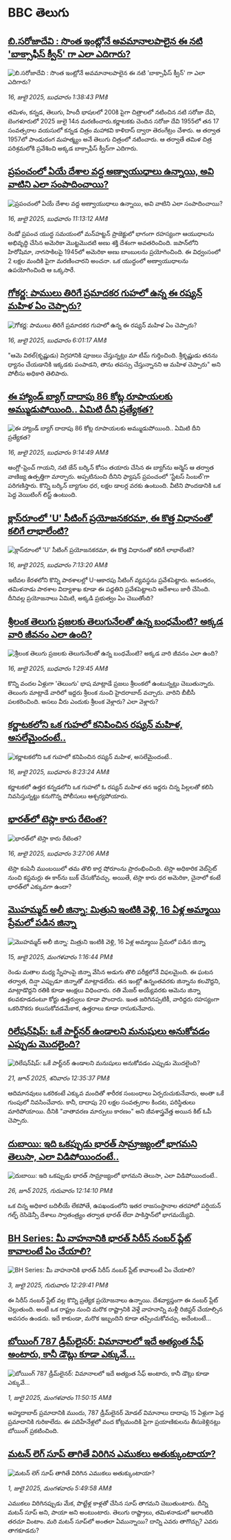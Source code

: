 # BBC తెలుగు## [బి.సరోజాదేవి :  సొంత ఇంట్లోనే అవమానాలపాలైన ఈ నటి  'బాక్సాఫీస్ క్వీన్' గా ఎలా ఎదిగారు? ](https://www.bbc.com/telugu/articles/c4gkyp5d9d3o?at_campaign=githubrss)![బి.సరోజాదేవి :  సొంత ఇంట్లోనే అవమానాలపాలైన ఈ నటి  'బాక్సాఫీస్ క్వీన్' గా ఎలా ఎదిగారు? ](https://ichef.bbci.co.uk/ace/ws/240/cpsprodpb/bffa/live/a5506850-623e-11f0-83d2-4f671b8c1523.jpg)_16, జులై 2025, బుధవారం 1:38:43 PMకి_తమిళం, కన్నడ, తెలుగు, హిందీ భాషలలో 200కి పైగా చిత్రాలలో నటించిన నటి సరోజా దేవి, బెంగళూరులో 2025 జులై 14న మరణించారు.కర్ణాటకకు చెందిన సరోజా దేవి 1955లో తన 17 సంవత్సరాల వయసులో కన్నడ చిత్రం మహాకవి కాళిదాస్ ద్వారా తెరంగేట్రం చేశారు. ఆ తర్వాత 1957లో పాండురంగ మహత్మ్యం అనే తెలుగు చిత్రంలో నటించారు. ఆ తర్వాతే తమిళ చిత్ర పరిశ్రమలోకి ప్రవేశించి అక్కడ బాక్సాఫీస్ క్వీన్‌గా ఎదిగారు.## [ప్రపంచంలో ఏయే దేశాల వద్ద అణ్వాయుధాలు ఉన్నాయి, అవి వాటిని ఎలా సంపాదించాయి? ](https://www.bbc.com/telugu/articles/czjk8k12gzwo?at_campaign=githubrss)![ప్రపంచంలో ఏయే దేశాల వద్ద అణ్వాయుధాలు ఉన్నాయి, అవి వాటిని ఎలా సంపాదించాయి? ](https://ichef.bbci.co.uk/ace/ws/240/cpsprodpb/34e1/live/830eb1b0-621c-11f0-b5c5-012c5796682d.jpg)_16, జులై 2025, బుధవారం 11:13:12 AMకి_రెండో ప్రపంచ యుద్ధ సమయంలో మన్‌హట్టన్ ప్రాజెక్టులో భాగంగా రహస్యంగా ఆయుధాలను అభివృద్ధి చేసిన అమెరికా మొట్టమొదటి అణు శక్తి దేశంగా అవతరించింది. జపాన్‌లోని హిరోషిమా, నాగసాకిలపై 1945లో అమెరికా అణు బాంబులను ప్రయోగించింది. ఈ విధ్వంసంలో 2 లక్షల మందికి పైగా మరణించారని అంచనా. ఒక యుద్ధంలో అణ్వాయుధాలను ఉపయోగించింది ఆ ఒక్కసారే.## [గోకర్ణ: పాములు తిరిగే ప్రమాదకర గుహలో ఉన్న ఈ రష్యన్ మహిళ ఏం చెప్పారు? ](https://www.bbc.com/telugu/articles/c5y7z04eenwo?at_campaign=githubrss)![గోకర్ణ: పాములు తిరిగే ప్రమాదకర గుహలో ఉన్న ఈ రష్యన్ మహిళ ఏం చెప్పారు? ](https://ichef.bbci.co.uk/ace/ws/240/cpsprodpb/5b2b/live/a450d470-6203-11f0-a6b3-9bb41b3712e2.png)_16, జులై 2025, బుధవారం 6:01:17 AMకి_"ఆమె విఠల్(కృష్ణుడు) విగ్రహానికి పూజలు చేస్తున్నట్లు మా టీమ్ గుర్తించింది. శ్రీకృష్ణుడు తనను ధ్యానం చేయడానికి ఇక్కడకు పంపాడని, తాను తపస్సు చేస్తున్నానని ఆ మహిళ చెప్పారు" అని పోలీసు అధికారి తెలిపారు.## [ఈ హ్యాండ్ బ్యాగ్ దాదాపు 86 కోట్ల రూపాయలకు అమ్ముడుపోయింది.. ఏమిటి దీని ప్రత్యేకత? ](https://www.bbc.com/telugu/articles/cdxldveppdpo?at_campaign=githubrss)![ఈ హ్యాండ్ బ్యాగ్ దాదాపు 86 కోట్ల రూపాయలకు అమ్ముడుపోయింది.. ఏమిటి దీని ప్రత్యేకత? ](https://ichef.bbci.co.uk/ace/ws/240/cpsprodpb/b0ed/live/35939bb0-6205-11f0-b5c5-012c5796682d.jpg)_16, జులై 2025, బుధవారం 9:14:49 AMకి_ఆంగ్లో-ఫ్రెంచ్ గాయని, నటి జేన్ బర్కిన్ కోసం తయారు చేసిన ఈ బ్యాగ్‌ను అర్మెస్ ఆ తర్వాత వాణిజ్య ఉత్పత్తిగా మార్చారు. అప్పటినుంచి దీనిని ఫ్యాషన్ ప్రపంచంలో 'స్టేటస్ సింబల్'గా పరిగణిస్తారు. కొన్ని బర్కిన్ బ్యాగుల ధర, లక్షల డాలర్ల వరకు ఉంటుంది. వీటిని పొందడానికి ఒక పెద్ద వెయిటింగ్ లిస్ట్ ఉంటుంది.## [క్లాస్‌రూంలో 'U' సీటింగ్ ప్రయోజనకరమా, ఈ కొత్త విధానంతో కలిగే లాభాలేంటి?](https://www.bbc.com/telugu/articles/c24v24jglz2o?at_campaign=githubrss)![క్లాస్‌రూంలో 'U' సీటింగ్ ప్రయోజనకరమా, ఈ కొత్త విధానంతో కలిగే లాభాలేంటి?](https://ichef.bbci.co.uk/ace/ws/240/cpsprodpb/46ac/live/a239b2b0-619f-11f0-b8a7-b5df5f3cc858.jpg)_16, జులై 2025, బుధవారం 7:13:20 AMకి_ఇటీవల కేరళలోని కొన్ని పాఠశాలల్లో U-ఆకారపు సీటింగ్ వ్యవస్థను ప్రవేశపెట్టారు. అనంతరం, తమిళనాడు పాఠశాల విద్యాశాఖ కూడా ఈ పద్దతిని ప్రవేశపెట్టాలని ఆదేశాలు జారీ చేసింది. దీనివల్ల ప్రయోజనాలు ఏమిటి, అక్కడి ప్రభుత్వం ఏం చెబుతోంది?## [శ్రీలంక తెలుగు ప్రజలకు తెలుగునేలతో ఉన్న బంధమేంటి? అక్కడ వారి జీవనం ఎలా ఉంది?](https://www.bbc.com/telugu/articles/c9vr34g3r10o?at_campaign=githubrss)![శ్రీలంక తెలుగు ప్రజలకు తెలుగునేలతో ఉన్న బంధమేంటి? అక్కడ వారి జీవనం ఎలా ఉంది?](https://ichef.bbci.co.uk/ace/ws/240/cpsprodpb/753a/live/a45f6360-6153-11f0-960d-e9f1088a89fe.jpg)_16, జులై 2025, బుధవారం 1:29:45 AMకి_కొన్ని వందల ఏళ్లుగా 'తెలుంగు' భాష మాట్లాడే ప్రజలు శ్రీలంకలో ఉంటున్నట్లు చెబుతున్నారు. తెలుంగు మాట్లాడే వారిలో ఇద్దరు శ్రీలంక నుంచి హైదరాబాద్‌ వచ్చారు. వారిని బీబీసీ పలకరించింది. అసలు వీరు ఎందుకు శ్రీలంక వెళ్లారు? ఎలా వెళ్లారు?## [కర్ణాటకలోని ఒక గుహలో కనిపించిన రష్యన్ మహిళ, అసలేమైందంటే..](https://www.bbc.com/telugu/articles/c5y97yze7p7o?at_campaign=githubrss)![కర్ణాటకలోని ఒక గుహలో కనిపించిన రష్యన్ మహిళ, అసలేమైందంటే..](https://ichef.bbci.co.uk/ace/ws/240/cpsprodpb/bc67/live/9e8c25f0-619d-11f0-a40e-a1af2950b220.jpg)_16, జులై 2025, బుధవారం 8:23:24 AMకి_కర్ణాటకలో ఉత్తర కన్నడలోని ఒక గుహలో ఓ రష్యన్ మహిళ తన ఇద్దరు చిన్న పిల్లలతో కలిసి నివసిస్తున్నట్టు కనుగొన్న పోలీసులు ఆశ్చర్యపోయారు.## [భారత్‌లో టెస్లా కారు రేటెంత? ](https://www.bbc.com/telugu/articles/cn86q9n9ye9o?at_campaign=githubrss)![భారత్‌లో టెస్లా కారు రేటెంత? ](https://ichef.bbci.co.uk/ace/ws/240/cpsprodpb/265e/live/be8683d0-61ef-11f0-960d-e9f1088a89fe.jpg)_16, జులై 2025, బుధవారం 3:27:06 AMకి_టెస్లా కంపెనీ ముంబయిలో తమ తొలి కార్ల షోరూంను ప్రారంభించింది. టెస్లా అధికారిక వెబ్‌సైట్ నుంచి కస్టమర్లు ఈ కార్‌ను బుక్ చేసుకోవచ్చు. అయితే, టెస్లా కారు ధర అమెరికా, చైనాలో కంటే భారత్‌లో ఎక్కువగా ఉందా?## [మొహమ్మద్ అలీ జిన్నా: మిత్రుని ఇంటికి వెళ్లి, 16 ఏళ్ల అమ్మాయి ప్రేమలో పడిన జిన్నా](https://www.bbc.com/telugu/articles/c5yg7zl1626o?at_campaign=githubrss)![మొహమ్మద్ అలీ జిన్నా: మిత్రుని ఇంటికి వెళ్లి, 16 ఏళ్ల అమ్మాయి ప్రేమలో పడిన జిన్నా](https://ichef.bbci.co.uk/ace/ws/240/cpsprodpb/5822/live/ec03a700-6147-11f0-960d-e9f1088a89fe.jpg)_15, జులై 2025, మంగళవారం 1:16:44 PMకి_రెండు మతాల మధ్య స్నేహంపై జిన్నా వేసిన అడుగు తొలి పరీక్షలోనే విఫలమైంది. ఈ ఘటన తర్వాత, దిన్షా ఎప్పుడూ జిన్నాతో మాట్లాడలేదు. తన ఇంట్లో ఉన్నంతవరకు జిన్నాను కలవొద్దని, మాట్లాడొద్దని రతికి కూడా ఆంక్షలు విధించారు. రతి మేజర్ అయ్యేవరకు ఆమెను జిన్నా కలవకూడదంటూ కోర్టు ఉత్తర్వులు కూడా పొందారు. ఇంత జరిగినప్పటికీ, వారిద్దరు రహస్యంగా ఒకరినొకరు కలుసుకోవడమేకాక,  ఉత్తరాలు కూడా రాసుకునేవారు.## [రిలేషన్‌షిప్: ఒకే పార్ట్‌నర్ ఉండాలని మనుషులు అనుకోవడం ఎప్పుడు మొదలైంది?](https://www.bbc.com/telugu/articles/c62d4j0748vo?at_campaign=githubrss)![రిలేషన్‌షిప్: ఒకే పార్ట్‌నర్ ఉండాలని మనుషులు అనుకోవడం ఎప్పుడు మొదలైంది?](https://ichef.bbci.co.uk/ace/ws/240/cpsprodpb/49dd/live/f64ee1d0-4f53-11f0-a872-8baf78f7d38b.jpg)_21, జూన్ 2025, శనివారం 12:35:37 PMకి_ఆదిమానవులు ఒకరికంటే ఎక్కువ మందితో శారీరక సంబంధాలు ఏర్పరుచుకునేవారు, అంతా ఒకే గుంపులో నివసించేవారు. కానీ, దాదాపు 20 లక్షల సంవత్సరాల కిందట, పరిస్థితులు మారిపోయాయి. దీనికి "వాతావరణ మార్పులు కారణం" అని జీవశాస్త్రవేత్త అయిన కిట్ ఓపీ చెప్పారు.## [దుబాయి: ఇది ఒకప్పుడు భారత్ సామ్రాజ్యంలో భాగమని తెలుసా, ఎలా విడిపోయిందంటే..](https://www.bbc.com/telugu/articles/ce83x3rekyyo?at_campaign=githubrss)![దుబాయి: ఇది ఒకప్పుడు భారత్ సామ్రాజ్యంలో భాగమని తెలుసా, ఎలా విడిపోయిందంటే..](https://ichef.bbci.co.uk/ace/ws/240/cpsprodpb/89c1/live/fbe80b80-5282-11f0-809e-059b7ea85131.jpg)_26, జూన్ 2025, గురువారం 12:14:10 PMకి_ఒక చిన్న అధికార బదిలీయే లేకపోతే, ఉపఖండంలోని ఇతర రాజసంస్థానాల తరహాలో  పర్షియన్ గల్ఫ్ రెసిడెన్సీ దేశాలు స్వాతంత్ర్యం తర్వాత భారత్ లేదా పాకిస్తాన్‌లో భాగమయ్యేవి.## [BH Series: మీ వాహనానికి భారత్ సిరీస్ నంబర్ ప్లేట్ కావాలంటే ఏం చేయాలి?](https://www.bbc.com/telugu/articles/c9dg040gzv6o?at_campaign=githubrss)![BH Series: మీ వాహనానికి భారత్ సిరీస్ నంబర్ ప్లేట్ కావాలంటే ఏం చేయాలి?](https://ichef.bbci.co.uk/ace/ws/240/cpsprodpb/c5c0/live/7facfba0-5801-11f0-b5c5-012c5796682d.jpg)_3, జులై 2025, గురువారం 12:29:41 PMకి_ఈ సిరీస్ నంబర్ ప్లేట్ వల్ల కొన్ని ప్రత్యేక ప్రయోజనాలు ఉన్నాయి. దేశవ్యాప్తంగా ఈ నంబర్ ప్లేట్ చెల్లుతుంది. అంటే ఒక రాష్ట్రం నుంచి మరొక రాష్ట్రానికి వెళ్తే వాహనాన్ని మళ్లీ రిజిస్టర్ చేయాల్సిన అవసరం ఉండదు. ఇదే కాకుండా, మరొక ఇబ్బందిని కూడా తప్పించుకోవచ్చు. అదేంటంటే...## [బోయింగ్ 787 డ్రీమ్‌లైనర్: విమానాలలో ఇదే అత్యంత సేఫ్ అంటారు, కానీ డౌట్లు కూడా ఎక్కువే...](https://www.bbc.com/telugu/articles/c8d664g0dz9o?at_campaign=githubrss)![బోయింగ్ 787 డ్రీమ్‌లైనర్: విమానాలలో ఇదే అత్యంత సేఫ్ అంటారు, కానీ డౌట్లు కూడా ఎక్కువే...](https://ichef.bbci.co.uk/ace/ws/240/cpsprodpb/aebe/live/0ad87b80-5674-11f0-95fc-edf89039c20a.jpg)_1, జులై 2025, మంగళవారం 11:50:15 AMకి_అహ్మదాబాద్ ప్రమాదానికి ముందు, 787 డ్రీమ్‌లైనర్ మోడల్ విమానాలు దాదాపు 15 ఏళ్లుగా పెద్ద ప్రమాదానికి గురికాలేదు. ఈ పదిహేనేళ్లలో వంద కోట్లమందికి  పైగా ప్రయాణికులను తీసుకెళ్లినట్లు బోయింగ్ ప్రకటించింది.## [మటన్ లెగ్ సూప్ తాగితే విరిగిన ఎముకలు అతుక్కుంటాయా?](https://www.bbc.com/telugu/articles/c0l4g92j8kzo?at_campaign=githubrss)![మటన్ లెగ్ సూప్ తాగితే విరిగిన ఎముకలు అతుక్కుంటాయా?](https://ichef.bbci.co.uk/ace/ws/240/cpsprodpb/cffe/live/00bf0e40-4f7e-11f0-8c47-237c2e4015f5.jpg)_1, జులై 2025, మంగళవారం 5:49:58 AMకి_ఎముకలు విరిగినప్పుడు మేక, పొట్టేళ్ల కాళ్లతో చేసిన సూప్ తాగమని చెబుతుంటారు. దీన్ని మటన్ సూప్ అని, పాయా అని అంటుంటారు. తెలుగు రాష్ట్రాలు, తమిళనాడులో ఇలాంటిది తరచూ వింటాం. మరి మటన్ సూప్‌లో అంతలా ఏమున్నాయి? దాన్ని ఎవరు తాగొచ్చు? ఎవరు తాగకూడదు?